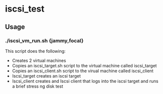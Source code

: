 # iscsi_test
## Usage
### ./iscsi_vm_run.sh {jammy,focal}

This script does the following:

* Creates 2 virtual machines
* Copies an iscsi_target.sh script to the virtual machine called iscsi_target
* Copies an iscsi_client.sh script to the virual machine called iscsi_client
* Iscsi_target creates an iscsi target
* Iscsi_client creates and Iscsi client that logs into the iscsi target and runs a brief stress ng disk test
